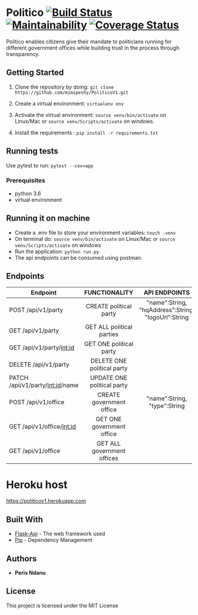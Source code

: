 # Politico       [![Build Status](https://travis-ci.org/mimipeshy/PoliticoV1.svg?branch=develop)](https://travis-ci.org/mimipeshy/PoliticoV1)   [![Maintainability](https://api.codeclimate.com/v1/badges/10436f3ef6f9d5bc5d88/maintainability)](https://codeclimate.com/github/mimipeshy/PoliticoV1/maintainability)  [![Coverage Status](https://coveralls.io/repos/github/mimipeshy/PoliticoV1/badge.svg?branch=develop)](https://coveralls.io/github/mimipeshy/PoliticoV1?branch=develop)

Politico enables citizens give their mandate to politicians running for different government offices
while building trust in the process through transparency.

## Getting Started

1) Clone the repository by doing: `git clone https://github.com/mimipeshy/PoliticoV1.git`

2) Create a virtual environment: `virtualenv env`

3) Activate the virtual environment: `source venv/bin/activate` on Linux/Mac  or `source venv/Scripts/activate` on windows.

4) Install the requirements : `pip install -r requirements.txt`


## Running tests
Use pytest to run: `pytest --cov=app` 

### Prerequisites
-   python 3.6
-   virtual environment


## Running it on machine
- Create a .env file to store your environment variables: `touch .venv`
- On terminal do: `source venv/bin/activate` on Linux/Mac  or `source venv/Scripts/activate` on windows
- Run the application: `python run.py`
- The api endpoints can be consumed using postman.

## Endpoints
| Endpoint                                | FUNCTIONALITY                      | API ENDPOINTS                                      |
| ----------------------------------------|:----------------------------------:|:-------------------------------------------------: |                   
| POST  /api/v1/party                     | CREATE political party             |"name":String, "hqAddress":String, "logoUrl":String |
| GET  /api/v1/party                      | GET ALL political parties          |                                                    |             
| GET  /api/v1/party/<int:id>             | GET ONE political party            |                                                    |               
| DELETE  /api/v1/party                   | DELETE ONE political party         |                                                    |              
| PATCH /api/v1/party/<int:id>/name       | UPDATE ONE political party         |                                                    |               
| POST  /api/v1/office                    | CREATE government office           |"name":String, "type":String                        |               
| GET  /api/v1/office/<int:id>            | GET ONE government office          |                                                    |              
| GET  /api/v1/office                     | GET ALL government offices         |                                                    |               

# Heroku host

https://politicov1.herokuapp.com

## Built With
* [Flask-Api](http://flask.pocoo.org/docs/1.0/api/) -  The web framework used
* [Pip](https://pypi.python.org/pypi/pip) -  Dependency Management

## Authors
* **Peris Ndanu** 

## License

This project is licensed under the MIT License